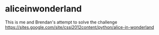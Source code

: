 aliceinwonderland
=================
This is me and Brendan's attempt to solve the challenge https://sites.google.com/site/cssi2012content/python/alice-in-wonderland
